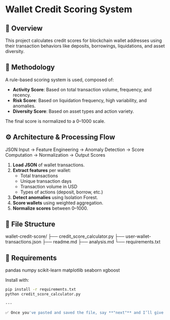 # Wallet Credit Scoring System

## 📌 Overview
This project calculates credit scores for blockchain wallet addresses using their transaction behaviors like deposits, borrowings, liquidations, and asset diversity.

## 🧠 Methodology
A rule-based scoring system is used, composed of:

- **Activity Score**: Based on total transaction volume, frequency, and recency.
- **Risk Score**: Based on liquidation frequency, high variability, and anomalies.
- **Diversity Score**: Based on asset types and action variety.

The final score is normalized to a 0–1000 scale.

## ⚙️ Architecture & Processing Flow

JSON Input → Feature Engineering → Anomaly Detection →
Score Computation → Normalization → Output Scores


1. **Load JSON** of wallet transactions.
2. **Extract features** per wallet:
   - Total transactions
   - Unique transaction days
   - Transaction volume in USD
   - Types of actions (deposit, borrow, etc.)
3. **Detect anomalies** using Isolation Forest.
4. **Score wallets** using weighted aggregation.
5. **Normalize scores** between 0–1000.

## 📂 File Structure
wallet-credit-score/
├── credit_score_calculator.py
├── user-wallet-transactions.json
├── readme.md
├── analysis.md
└── requirements.txt


## 🧪 Requirements


pandas
numpy
scikit-learn
matplotlib
seaborn
xgboost

Install with:
```bash
pip install -r requirements.txt
python credit_score_calculator.py

---

✅ Once you've pasted and saved the file, say **"next"** and I’ll give you the full content for `analysis.md`.


